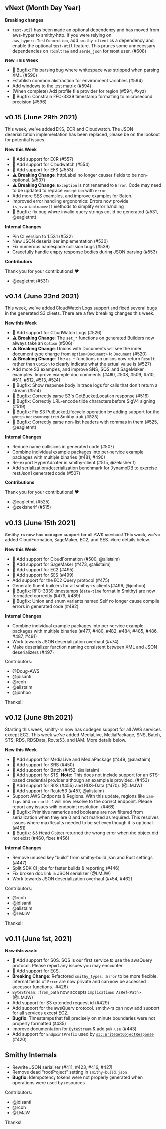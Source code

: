 ## vNext (Month Day Year)

**Breaking changes**
* `test-util` has been made an optional dependency and has moved from
  aws-hyper to smithy-http. If you were relying on `aws_hyper::TestConnection`, add `smithy-client` as a dependency
  and enable the optional `test-util` feature. This prunes some unnecessary dependencies on `roxmltree` and `serde_json`
  for most user. (#608)

**New This Week**
- :bug: Bugfix: Fix parsing bug where whitespace was stripped when parsing XML (#590)
- Establish common abstraction for environment variables (#594)
- Add windows to the test matrix (#594)
- (When complete) Add profile file provider for region (#594, #xyz)
- :bug: Bugfix: Constrain RFC-3339 timestamp formatting to microsecond precision (#596)

## v0.15 (June 29th 2021)
This week, we've added EKS, ECR and Cloudwatch. The JSON deserialization implementation has been replaced, please be
on the lookout for potential issues.

**New this Week**
- 🎉 Add support for ECR (#557)
- 🎉 Add support for Cloudwatch (#554)
- 🎉 Add support for EKS (#553)
- ⚠️ **Breaking Change:** httpLabel no longer causes fields to be non-optional. (#537)
- ⚠️ **Breaking Change:** `Exception` is not renamed to `Error`. Code may need to be updated to replace `exception` with `error`
- Add more SES examples, and improve examples for Batch.
- Improved error handling ergonomics: Errors now provide `is_<variantname>()` methods to simplify error handling
- 🐛 Bugfix: fix bug where invalid query strings could be generated (#531, @eagletmt)

**Internal Changes**
- Pin CI version to 1.52.1 (#532)
- New JSON deserializer implementation (#530)
- Fix numerous namespace collision bugs (#539)
- Gracefully handle empty response bodies during JSON parsing (#553)

**Contributors**

Thank you for your contributions! ❤️

* @eagletmt (#531)


## v0.14 (June 22nd 2021)
This week, we've added CloudWatch Logs support and fixed several bugs in the generated S3 clients.
There are a few breaking changes this week.

**New this Week**
- 🎉 Add support for CloudWatch Logs (#526)
- ⚠️ **Breaking Change:** The `set_*` functions on generated Builders now always take an `Option` (#506)
- ⚠️ **Breaking Change:** Unions with Documents will see the inner document type change from `Option<Document>` to `Document` (#520)
- ⚠️ **Breaking Change:** The `as_*` functions on unions now return `Result` rather than `Option` to clearly indicate what the actual value is (#527)
- Add more S3 examples, and improve SNS, SQS, and SageMaker examples. Improve example doc comments (#490, #508, #509, #510, #511, #512, #513, #524)
- 🐛 Bugfix: Show response body in trace logs for calls that don't return a stream (#514)
- 🐛 Bugfix: Correctly parse S3's GetBucketLocation response (#516)
- 🐛 Bugfix: Correctly URL-encode tilde characters before SigV4 signing (#519)
- 🐛 Bugfix: Fix S3 PutBucketLifecycle operation by adding support for the `@httpChecksumRequired` Smithy trait (#523)
- 🐛 Bugfix: Correctly parse non-list headers with commas in them (#525, @eagletmt)

**Internal Changes**
- Reduce name collisions in generated code (#502)
- Combine individual example packages into per-service example packages with multiple binaries (#481, #490)
- Re-export HyperAdapter in smithy-client (#515, @zekisherif)
- Add serialization/deserialization benchmark for DynamoDB to exercise restJson1 generated code (#507)

**Contributions**

Thank you for your contributions! ❤️

- @eagletmt (#525)
- @zekisherif (#515)

## v0.13 (June 15th 2021)
Smithy-rs now has codegen support for all AWS services! This week, we've added CloudFormation, SageMaker, EC2, and SES. More details below.

**New this Week**
- 🎉 Add support for CloudFormation (#500, @alistaim)
- 🎉 Add support for SageMaker (#473, @alistaim)
- 🎉 Add support for EC2 (#495)
- 🎉 Add support for SES (#499)
- Add support for the EC2 Query protocol (#475)
- Generate fluent builders for all smithy-rs clients (#496, @jonhoo)
- 🐛 Bugfix: RFC-3339 timestamps (`date-time` format in Smithy) are now formatted correctly (#479, #489)
- 🐛 Bugfix: Union and enum variants named Self no longer cause compile errors in generated code (#492)

**Internal Changes**
- Combine individual example packages into per-service example packages with multiple binaries (#477, #480, #482, #484, #485, #486, #487, #491)
- Work towards JSON deserialization overhaul (#474)
- Make deserializer function naming consistent between XML and JSON deserializers (#497)

Contributors:
- @Doug-AWS
- @jdisanti
- @rcoh
- @alistaim
- @jonhoo

Thanks!!

## v0.12 (June 8th 2021)
Starting this week, smithy-rs now has codegen support for all AWS services except EC2. This week we’ve added MediaLive, MediaPackage, SNS, Batch, STS, RDS, RDSData, Route53, and IAM. More details below.

**New this Week**
- :tada: Add support for MediaLive and MediaPackage (#449, @alastaim)
- :tada: Add support for SNS (#450)
- :tada: Add support for Batch (#452, @alistaim)
- :tada: Add support for STS. **Note:** This does not include support for an STS-based credential provider although an example is provided. (#453)
- :tada: Add support for RDS (#455) and RDS-Data (#470). (@LMJW)
- :tada: Add support for Route53 (#457, @alistaim)
- Support AWS Endpoints & Regions. With this update, regions like `iam-fips` and `cn-north-1` will now resolve to the correct endpoint. Please report any issues with endpoint resolution. (#468)
- 🐛 Bugfix: Primitive numerics and booleans are now filtered from serialization when they are 0 and not marked as required. This resolves issues where maxResults needed to be set even though it is optional. (#451)
- 🐛 Bugfix: S3 Head Object returned the wrong error when the object did not exist (#460, fixes #456)


**Internal Changes**

- Remove unused key “build” from smithy-build.json and Rust settings (#447)
- Split SDK CI jobs for faster builds & reporting (#446)
- Fix broken doc link in JSON serializer (@LMJW)
- Work towards JSON deserialization overhaul (#454, #462)

Contributors:
- @rcoh
- @jdisanti
- @alistaim
- @LMJW

Thanks!!

## v0.11 (June 1st, 2021)
**New this week:**
- :tada: Add support for SQS. SQS is our first service to use the awsQuery protocol. Please report any issues you may encounter.
- :tada: Add support for ECS.
- **Breaking Change**: Refactored `smithy_types::Error` to be more flexible. Internal fields of `Error` are now private and can now be accessed accessor functions. (#426)
- `ByteStream::from_path` now accepts `implications AsRef<Path>` (@LMJW)
- Add support for S3 extended request id (#429)
- Add support for the awsQuery protocol. smithy-rs can now add support for all services except EC2.
- **Bugfix**: Timestamps that fell precisely on minute boundaries were not properly formatted (#435)
- Improve documentation for `ByteStream` & add `pub use` (#443)
- Add support for `EndpointPrefix` used by [`s3::WriteGetObjectResponse`](https://awslabs.github.io/aws-sdk-rust/aws_sdk_s3/operation/struct.WriteGetObjectResponse.html) (#420)

## Smithy Internals
- Rewrite JSON serializer (#411, #423, #416, #427)
- Remove dead “rootProject” setting in `smithy-build.json`
- **Bugfix:** Idempotency tokens were not properly generated when operations were used by resources

Contributors:
- @jdisanti
- @rcoh
- @LMJW

Thanks!
